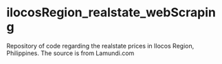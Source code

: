 # ilocosRegion_realstate_webScraping
Repository of code regarding the realstate prices in Ilocos Region, Philippines. The source is from Lamundi.com
